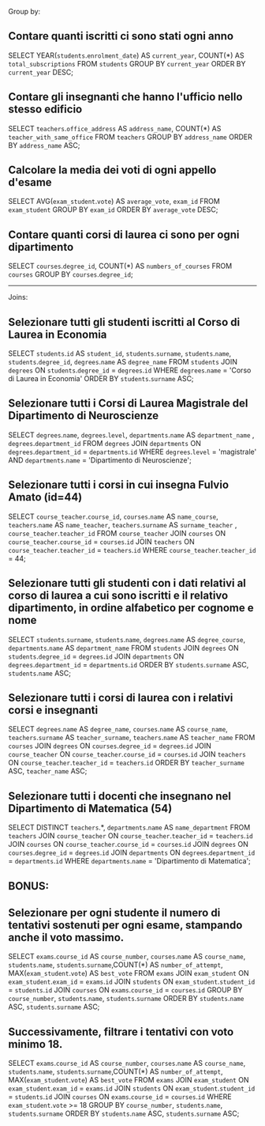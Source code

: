 

Group by:

## Contare quanti iscritti ci sono stati ogni anno

SELECT YEAR(`students`.`enrolment_date`) AS `current_year`, 
COUNT(*) AS `total_subscriptions` FROM `students` 
GROUP BY `current_year`
ORDER BY `current_year` DESC;


## Contare gli insegnanti che hanno l'ufficio nello stesso edificio

SELECT `teachers`.`office_address` AS `address_name`,
COUNT(*) AS `teacher_with_same_office` FROM `teachers`
GROUP BY `address_name`
ORDER BY `address_name` ASC;

## Calcolare la media dei voti di ogni appello d'esame

SELECT AVG(`exam_student`.`vote`) AS `average_vote`, `exam_id` FROM `exam_student`
GROUP BY `exam_id`
ORDER BY `average_vote` DESC;

## Contare quanti corsi di laurea ci sono per ogni dipartimento

SELECT `courses`.`degree_id`, COUNT(*) AS `numbers_of_courses` FROM `courses`
GROUP BY `courses`.`degree_id`;

<hr>

Joins:


## Selezionare tutti gli studenti iscritti al Corso di Laurea in Economia

SELECT `students`.`id` AS `student_id`, `students`.`surname`, `students`.`name`, `students`.`degree_id`, `degrees`.`name` AS `degree_name` 
FROM `students`
JOIN `degrees` ON `students`.`degree_id` = `degrees`.`id`
WHERE `degrees`.`name` = 'Corso di Laurea in Economia'
ORDER BY `students`.`surname` ASC;


## Selezionare tutti i Corsi di Laurea Magistrale del Dipartimento di Neuroscienze

SELECT `degrees`.`name`, `degrees`.`level`, `departments`.`name` AS `department_name` , `degrees`.`department_id`
FROM `degrees`
JOIN `departments` ON `degrees`.`department_id` = `departments`.`id`
WHERE `degrees`.`level` = 'magistrale'
AND `departments`.`name` = 'Dipartimento di Neuroscienze';

## Selezionare tutti i corsi in cui insegna Fulvio Amato (id=44)

SELECT `course_teacher`.`course_id`, `courses`.`name` AS `name_course`, `teachers`.`name` AS `name_teacher`, `teachers`.`surname` AS `surname_teacher` , `course_teacher`.`teacher_id`  FROM `course_teacher`
JOIN `courses` ON `course_teacher`.`course_id` = `courses`.`id`
JOIN `teachers` ON `course_teacher`.`teacher_id` = `teachers`.`id`
WHERE `course_teacher`.`teacher_id` = 44;

## Selezionare tutti gli studenti con i dati relativi al corso di laurea a cui sono iscritti e il relativo dipartimento, in ordine alfabetico per cognome e nome

SELECT  `students`.`surname`, `students`.`name`, `degrees`.`name` AS `degree_course`, `departments`.`name` AS `department_name`
FROM `students`
JOIN `degrees` ON `students`.`degree_id` = `degrees`.`id`
JOIN `departments` ON `degrees`.`department_id` = `departments`.`id`
ORDER BY `students`.`surname` ASC, `students`.`name` ASC;

## Selezionare tutti i corsi di laurea con i relativi corsi e insegnanti

SELECT `degrees`.`name` AS `degree_name`, `courses`.`name` AS `course_name`, `teachers`.`surname` AS `teacher_surname`,  `teachers`.`name` AS `teacher_name`
FROM `courses`
JOIN `degrees` ON `courses`.`degree_id` = `degrees`.`id`
JOIN `course_teacher` ON `course_teacher`.`course_id` = `courses`.`id`
JOIN `teachers` ON `course_teacher`.`teacher_id` = `teachers`.`id`
ORDER BY `teacher_surname` ASC, `teacher_name` ASC;


## Selezionare tutti i docenti che insegnano nel Dipartimento di Matematica (54)

SELECT DISTINCT `teachers`.*, `departments`.`name` AS `name_department`
FROM `teachers`
JOIN `course_teacher` ON `course_teacher`.`teacher_id` = `teachers`.`id`
JOIN `courses` ON `course_teacher`.`course_id` = `courses`.`id`
JOIN `degrees` ON `courses`.`degree_id` = `degrees`.`id`
JOIN `departments` ON `degrees`.`department_id` = `departments`.`id`
WHERE `departments`.`name` = 'Dipartimento di Matematica';

## BONUS: 


## Selezionare per ogni studente il numero di tentativi sostenuti per ogni esame, stampando anche il voto massimo. 

SELECT `exams`.`course_id` AS `course_number`, `courses`.`name` AS `course_name`, `students`.`name`, `students`.`surname`,COUNT(*) AS `number_of_attempt`, MAX(`exam_student`.`vote`) AS `best_vote` 
FROM `exams` 
JOIN `exam_student` ON `exam_student`.`exam_id` = `exams`.`id` 
JOIN `students` ON `exam_student`.`student_id` = `students`.`id` 
JOIN `courses` ON `exams`.`course_id` = `courses`.`id` 
GROUP BY `course_number`, `students`.`name`, `students`.`surname` 
ORDER BY `students`.`name` ASC, `students`.`surname` ASC;


## Successivamente, filtrare i tentativi con voto minimo 18.

SELECT `exams`.`course_id` AS `course_number`, `courses`.`name` AS `course_name`, `students`.`name`, `students`.`surname`,COUNT(*) AS `number_of_attempt`, MAX(`exam_student`.`vote`) AS `best_vote` 
FROM `exams` 
JOIN `exam_student` ON `exam_student`.`exam_id` = `exams`.`id` 
JOIN `students` ON `exam_student`.`student_id` = `students`.`id` 
JOIN `courses` ON `exams`.`course_id` = `courses`.`id` 
WHERE `exam_student`.`vote` >= 18
GROUP BY `course_number`, `students`.`name`, `students`.`surname` 
ORDER BY `students`.`name` ASC, `students`.`surname` ASC;
